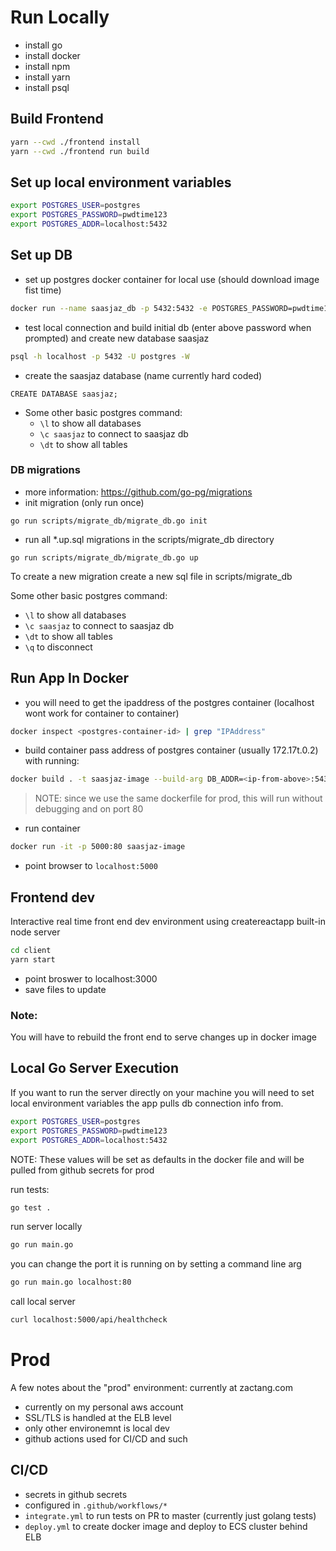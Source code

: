

# Run Locally
- install go
- install docker
- install npm
- install yarn
- install psql

## Build Frontend
```bash
yarn --cwd ./frontend install
yarn --cwd ./frontend run build  
```

## Set up local environment variables
```bash
export POSTGRES_USER=postgres
export POSTGRES_PASSWORD=pwdtime123
export POSTGRES_ADDR=localhost:5432
```

## Set up DB
- set up postgres docker container for local use (should download image fist time)
```bash
docker run --name saasjaz_db -p 5432:5432 -e POSTGRES_PASSWORD=pwdtime123 -d postgres
```
- test local connection and build initial db (enter above password when prompted) and create new database saasjaz
```bash
psql -h localhost -p 5432 -U postgres -W
```

- create the saasjaz database (name currently hard coded)
```
CREATE DATABASE saasjaz;
```
- Some other basic postgres command:
  - `\l` to show all databases
  - `\c saasjaz` to connect to saasjaz db
  - `\dt` to show all tables


### DB migrations 
- more information: https://github.com/go-pg/migrations
- init migration (only run once)
```
go run scripts/migrate_db/migrate_db.go init
```
- run all *.up.sql migrations in the scripts/migrate_db directory
```
go run scripts/migrate_db/migrate_db.go up
```

To create a new migration create a new sql file in scripts/migrate_db

Some other basic postgres command:
- `\l` to show all databases
- `\c saasjaz` to connect to saasjaz db
- `\dt` to show all tables
- `\q` to disconnect

## Run App In Docker
- you will need to get the ipaddress of  the postgres container (localhost wont work for container to container)
```bash
docker inspect <postgres-container-id> | grep "IPAddress"
```
- build container pass address of postgres container (usually 172.17t.0.2) with running: 
```bash
docker build . -t saasjaz-image --build-arg DB_ADDR=<ip-from-above>:5432
```

> NOTE: since we use the same dockerfile for prod, this will run without debugging and on port 80
- run container
```bash
docker run -it -p 5000:80 saasjaz-image
```
- point browser to `localhost:5000`

## Frontend dev
Interactive real time front end dev environment using createreactapp built-in node server
```bash
cd client 
yarn start
```
- point broswer to localhost:3000
- save files to update
### Note: 
You will have to rebuild the front end to serve changes up in docker image

## Local Go Server Execution
If you want to run the server directly on your machine you will need to set
local environment variables the app pulls db connection info from. 
```bash
export POSTGRES_USER=postgres
export POSTGRES_PASSWORD=pwdtime123
export POSTGRES_ADDR=localhost:5432
```
NOTE: These values will be set as defaults in the docker file and will be pulled from github secrets for prod

run tests:
```bash
go test .
```

run server locally
```bash
go run main.go
```
you can change the port it is running on by setting a command line arg
```bash
go run main.go localhost:80
```

call local server
```bash
curl localhost:5000/api/healthcheck
```


# Prod
A few notes about the "prod" environment:
currently at zactang.com
- currently on my personal aws account
- SSL/TLS is handled at the ELB level
- only other environemnt is local dev
- github actions used for CI/CD and such

## CI/CD
- secrets in github secrets
- configured in `.github/workflows/*`
- `integrate.yml` to run tests on PR to master (currently just golang tests)
- `deploy.yml` to create docker image and deploy to ECS cluster behind ELB

